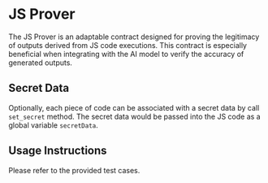 # JS Prover

The JS Prover is an adaptable contract designed for proving the legitimacy of outputs derived from JS code executions. This contract is especially beneficial when integrating with the AI model to verify the accuracy of generated outputs. 

## Secret Data
Optionally, each piece of code can be associated with a secret data by call `set_secret` method. The secret data would be passed into the JS code as a global variable `secretData`.

## Usage Instructions

Please refer to the provided test cases.
